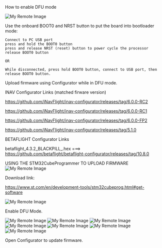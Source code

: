 How to enable DFU mode

![My Remote Image](https://github.com/EonClaw/DIY-Flight-Controller-STM32F411CEU6/blob/main/images/bluepill_button.jpg?dl=0)

Use the onboard BOOT0 and NRST button to put the board into bootloader mode:

    Connect to PC USB port
    press and hold the BOOT0 button
    press and release NRST (reset) button to power cycle the processor
    release BOOT0 button
    
    OR
    
    While disconnected, press hold BOOT0 button, connect to USB port, then release BOOT0 button.

Upload firmware using Configurator while in DFU mode.


INAV Configurator Links (matched firware version)

https://github.com/iNavFlight/inav-configurator/releases/tag/6.0.0-RC2 

https://github.com/iNavFlight/inav-configurator/releases/tag/6.0.0-RC1

https://github.com/iNavFlight/inav-configurator/releases/tag/6.0.0-FP2

https://github.com/iNavFlight/inav-configurator/releases/tag/5.1.0


BETAFLIGHT Configurator Links

betaflight_4.3.2_BLACKPILL_.hex ===>  https://github.com/betaflight/betaflight-configurator/releases/tag/10.8.0


USING THE STM32CubeProgrammer TO UPLOAD FIRMWARE
![My Remote Image](https://github.com/EonClaw/DIY-Flight-Controller-STM32F411CEU6/blob/main/images/upload-1.png?dl=0)

Download link:

https://www.st.com/en/development-tools/stm32cubeprog.html#get-software

![My Remote Image](https://github.com/EonClaw/DIY-Flight-Controller-STM32F411CEU6/blob/main/images/upload-2A-dl.png?dl=0)

Enable DFU Mode.

![My Remote Image](https://github.com/EonClaw/DIY-Flight-Controller-STM32F411CEU6/blob/main/images/upload-3-connectusbA.png?dl=0)
![My Remote Image](https://github.com/EonClaw/DIY-Flight-Controller-STM32F411CEU6/blob/main/images/upload-4A.png?dl=0)
![My Remote Image](https://github.com/EonClaw/DIY-Flight-Controller-STM32F411CEU6/blob/main/images/upload-5A.png?dl=0)
![My Remote Image](https://github.com/EonClaw/DIY-Flight-Controller-STM32F411CEU6/blob/main/images/upload-6A.png?dl=0)
![My Remote Image](https://github.com/EonClaw/DIY-Flight-Controller-STM32F411CEU6/blob/main/images/upload-7.png?dl=0)
![My Remote Image](https://github.com/EonClaw/DIY-Flight-Controller-STM32F411CEU6/blob/main/images/upload-8A.png?dl=0)
![My Remote Image](https://github.com/EonClaw/DIY-Flight-Controller-STM32F411CEU6/blob/main/images/upload-9A.png?dl=0)


Open Configurator to update firmware.




